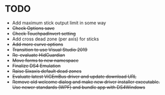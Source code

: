# TODO

* Add maximum stick output limit in some way
* ~~Check Options save~~
* ~~Check TouchpadInvert setting~~
* Add cross dead zone (per axis) for sticks
* ~~Add more curve options~~
* ~~Transition to use Visual Studio 2019~~
* ~~Re-evaluate HidGuardian~~
* ~~Move forms to new namespace~~
* ~~Finalize DS4 Emulation~~
* ~~Raise Sixaxis default dead zones~~
* ~~Evaluate latest ViGEmBus driver and update download URL~~
* ~~Remove old welcome dialog and make new driver installer executable.
Use newer standards (WPF) and bundle app with DS4Windows~~

